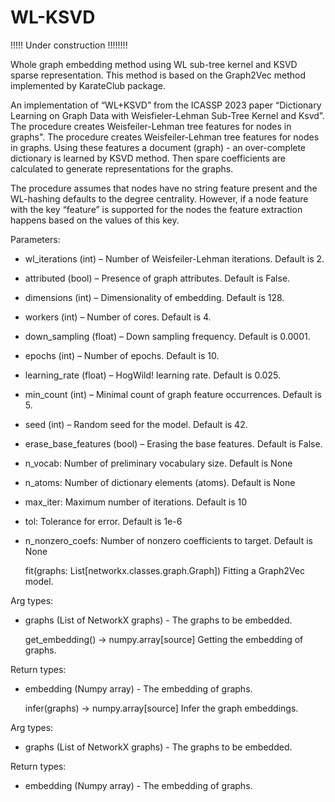 # WL-KSVD

!!!!! Under construction !!!!!!!!

Whole graph embedding method using WL sub-tree kernel and KSVD sparse representation. This method is based on the Graph2Vec method implemented by KarateClub package.

An implementation of “WL+KSVD” from the ICASSP 2023 paper “Dictionary Learning on Graph Data with Weisfieler-Lehman
Sub-Tree Kernel and Ksvd”. The procedure creates Weisfeiler-Lehman tree features for nodes in graphs". 
The procedure creates Weisfeiler-Lehman tree features for nodes in graphs. 
Using these features a document (graph) - an over-complete dictionary is learned by KSVD method. Then spare coefficients are calculated to generate representations for the graphs.

The procedure assumes that nodes have no string feature present and the WL-hashing defaults to the degree centrality. However, if a node feature with the key “feature” is supported for the nodes the feature extraction happens based on the values of this key.

Parameters:	
- wl_iterations (int) – Number of Weisfeiler-Lehman iterations. Default is 2.
- attributed (bool) – Presence of graph attributes. Default is False.
- dimensions (int) – Dimensionality of embedding. Default is 128.
- workers (int) – Number of cores. Default is 4.
- down_sampling (float) – Down sampling frequency. Default is 0.0001.
- epochs (int) – Number of epochs. Default is 10.
- learning_rate (float) – HogWild! learning rate. Default is 0.025.
- min_count (int) – Minimal count of graph feature occurrences. Default is 5.
- seed (int) – Random seed for the model. Default is 42.
- erase_base_features (bool) – Erasing the base features. Default is False.

- n_vocab: Number of preliminary vocabulary size.  Default is None
- n_atoms: Number of dictionary elements (atoms). Default is None
- max_iter: Maximum number of iterations. Default is 10
- tol: Tolerance for error. Default is 1e-6
- n_nonzero_coefs: Number of nonzero coefficients to target. Default is None


    fit(graphs: List[networkx.classes.graph.Graph])
Fitting a Graph2Vec model.
 
Arg types:
- graphs (List of NetworkX graphs) - The graphs to be embedded.


    get_embedding() → numpy.array[source]
Getting the embedding of graphs.

Return types:
- embedding (Numpy array) - The embedding of graphs.


    infer(graphs) → numpy.array[source]
Infer the graph embeddings.

Arg types:
- graphs (List of NetworkX graphs) - The graphs to be embedded.

Return types:
- embedding (Numpy array) - The embedding of graphs.





